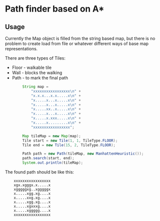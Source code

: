 # Path finder based on A*

## Usage

Currently the Map object is filled from the string based map, but there is no problem to create load from file or
whatever different ways of base map representations.

There are three types of Tiles:
  - Floor - walkable tile
  - Wall - blocks the walking
  - Path - to mark the final path

```java
        String map =
            "xxxxxxxxxxxxxxxxx\n" +
            "x.x.x...x.x.....x\n" +
            "x.....x...x.....x\n" +
            "x.....x...x.....x\n" +
            "x.....xx..x.....x\n" +
            "x.....x...x.....x\n" +
            "x.....x.xxx.....x\n" +
            "x.....x.........x\n" +
            "xxxxxxxxxxxxxxxxx";

        Map tileMap = new Map(map);
        Tile start = new Tile(1, 1, TileType.FLOOR);
        Tile end = new Tile(15, 2, TileType.FLOOR);

        Path path = new Path(tileMap, new ManhattenHeuristic());
        path.search(start, end);
        System.out.println(tileMap);

```

The found path should be like this:

```
    xxxxxxxxxxxxxxxxx
    xgx.xgggx.x.....x
    xgggggxg..xgggggx
    x.....xgg.xg....x
    x.....xxg.xg....x
    x.....xgg.xg....x
    x.....xgxxxg....x
    x.....xggggg....x
    xxxxxxxxxxxxxxxxx
```

